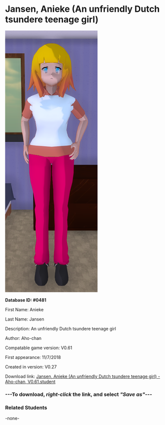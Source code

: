 # Jansen, Anieke (An unfriendly Dutch tsundere teenage girl)

<img src="../../Files/Images/Jansen, Anieke (An unfriendly Dutch tsundere teenage girl).png" title="Jansen, Anieke (An unfriendly Dutch tsundere teenage girl) - Aho-chan, V0.61">

**Database ID: #0481**

First Name: Anieke

Last Name: Jansen

Description: An unfriendly Dutch tsundere teenage girl

Author: Aho-chan

Compatable game version: V0.61

First appearance: 11/7/2018

Created in version: V0.27

Download link: <a href="https://raw.githubusercontent.com/Arbiter1223/Daigaku-Gurashi-Custom-Students/master/Files/Student%20Files/Jansen%2C%20Anieke%20(An%20unfriendly%20Dutch%20tsundere%20teenage%20girl)%20-%20Aho-chan%2C%20V0.61.student">Jansen, Anieke (An unfriendly Dutch tsundere teenage girl) - Aho-chan, V0.61.student</a>

### ---**To download, _right-click_ the link, and select _"Save as"_**---

### Related Students

-none-
